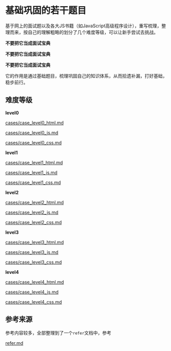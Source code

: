 # 基础巩固的若干题目

基于网上的面试题以及各大JS书籍（如JavaScript高级程序设计），重写梳理，整理而来，按自己的理解粗略的划分了几个难度等级，可以让新手尝试去挑战。

__不要把它当成面试宝典__

__不要把它当成面试宝典__

__不要把它当成面试宝典__

它的作用是通过基础题目，梳理巩固自己的知识体系，从而拾遗补漏，打好基础，稳步前行。

## 难度等级

__level0__

[cases/case_level0_html.md](level0/case_level0_html.md)

[cases/case_level0_js.md](level0/case_level0_js.mdd)

[cases/case_level0_css.md](level0/case_level0_css.md)

__level1__

[cases/case_level1_html.md](level1/case_level1_html.md)

[cases/case_level1_js.md](level1/case_level1_js.mdd)

[cases/case_level1_css.md](level1/case_level1_css.md)

__level2__

[cases/case_level2_html.md](level2/case_level2_html.md)

[cases/case_level2_js.md](level2/case_level2_js.mdd)

[cases/case_level2_css.md](level2/case_level2_css.md)

__level3__

[cases/case_level3_html.md](level3/case_level3_html.md)

[cases/case_level3_js.md](level3/case_level3_js.mdd)

[cases/case_level3_css.md](level3/case_level3_css.md)

__level4__

[cases/case_level4_html.md](level4/case_level4_html.md)

[cases/case_level4_js.md](level4/case_level4_js.mdd)

[cases/case_level4_css.md](level4/case_level4_css.md)

## 参考来源

参考内容较多，全部整理到了一个`refer`文档中，参考

[refer.md](refer.md)

